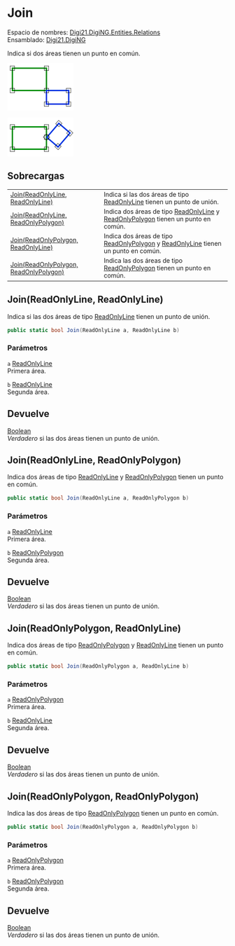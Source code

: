 # Join

Espacio de nombres: [Digi21.DigiNG.Entities.Relations](../../../)\
Ensamblado: [Digi21.DigiNG](../../../../)

Indica si dos áreas tienen un punto en común.

![Las dos áreas tienen un punto en común](../../../../../../../../../.gitbook/assets/areaunearea.png)

![Las dos áeras tienen un punto en común](../../../../../../../../../.gitbook/assets/areaunearea2.png)

## Sobrecargas

|                                                                                        |                                                                                                                                                                                                            |
| -------------------------------------------------------------------------------------- | ---------------------------------------------------------------------------------------------------------------------------------------------------------------------------------------------------------- |
| [Join(ReadOnlyLine, ReadOnlyLine)](join.md#join-readonlyline-readonlyline)             | Indica si las dos áreas de tipo [ReadOnlyLine](../../../../digi21.diging.entities/clases/readonlyline/) tienen un punto de unión.                                                                          |
| [Join(ReadOnlyLine, ReadOnlyPolygon)](join.md#join-readonlyline-readonlypolygon)       | Indica dos áreas de tipo [ReadOnlyLine](../../../../digi21.diging.entities/clases/readonlyline/) y [ReadOnlyPolygon](../../../../digi21.diging.entities/clases/readonlypolygon/) tienen un punto en común. |
| [Join(ReadOnlyPolygon, ReadOnlyLine)](join.md#join-readonlypolygon-readonlyline)       | Indica dos áreas de tipo [ReadOnlyPolygon](../../../../digi21.diging.entities/clases/readonlypolygon/) y [ReadOnlyLine](../../../../digi21.diging.entities/clases/readonlyline/) tienen un punto en común. |
| [Join(ReadOnlyPolygon, ReadOnlyPolygon)](join.md#join-readonlypolygon-readonlypolygon) | Indica las dos áreas de tipo [ReadOnlyPolygon](../../../../digi21.diging.entities/clases/readonlypolygon/) tienen un punto en común.                                                                       |

## Join(ReadOnlyLine, ReadOnlyLine)

Indica si las dos áreas de tipo [ReadOnlyLine](../../../../digi21.diging.entities/clases/readonlyline/) tienen un punto de unión.

```csharp
public static bool Join(ReadOnlyLine a, ReadOnlyLine b)
```

### Parámetros

`a` [ReadOnlyLine](../../../../digi21.diging.entities/clases/readonlyline/)\
Primera área.

`b` [ReadOnlyLine](../../../../digi21.diging.entities/clases/readonlyline/)\
Segunda área.

## Devuelve

[Boolean](https://docs.microsoft.com/en-us/dotnet/api/system.boolean?view=net-5.0)\
_Verdadero_ si las dos áreas tienen un punto de unión.

## Join(ReadOnlyLine, ReadOnlyPolygon)

Indica dos áreas de tipo [ReadOnlyLine](../../../../digi21.diging.entities/clases/readonlyline/) y [ReadOnlyPolygon](../../../../digi21.diging.entities/clases/readonlypolygon/) tienen un punto en común.

```csharp
public static bool Join(ReadOnlyLine a, ReadOnlyPolygon b)
```

### Parámetros

`a` [ReadOnlyLine](../../../../digi21.diging.entities/clases/readonlyline/)\
Primera área.

`b` [ReadOnlyPolygon](../../../../digi21.diging.entities/clases/readonlypolygon/)\
Segunda área.

## Devuelve

[Boolean](https://docs.microsoft.com/en-us/dotnet/api/system.boolean?view=net-5.0)\
_Verdadero_ si las dos áreas tienen un punto de unión.

## Join(ReadOnlyPolygon, ReadOnlyLine)

Indica dos áreas de tipo [ReadOnlyPolygon](../../../../digi21.diging.entities/clases/readonlypolygon/) y [ReadOnlyLine](../../../../digi21.diging.entities/clases/readonlyline/) tienen un punto en común.

```csharp
public static bool Join(ReadOnlyPolygon a, ReadOnlyLine b)
```

### Parámetros

`a` [ReadOnlyPolygon](../../../../digi21.diging.entities/clases/readonlypolygon/)\
Primera área.

`b` [ReadOnlyLine](../../../../digi21.diging.entities/clases/readonlyline/)\
Segunda área.

## Devuelve

[Boolean](https://docs.microsoft.com/en-us/dotnet/api/system.boolean?view=net-5.0)\
_Verdadero_ si las dos áreas tienen un punto de unión.

## Join(ReadOnlyPolygon, ReadOnlyPolygon)

Indica las dos áreas de tipo [ReadOnlyPolygon](../../../../digi21.diging.entities/clases/readonlypolygon/) tienen un punto en común.

```csharp
public static bool Join(ReadOnlyPolygon a, ReadOnlyPolygon b)
```

### Parámetros

`a` [ReadOnlyPolygon](../../../../digi21.diging.entities/clases/readonlypolygon/)\
Primera área.

`b` [ReadOnlyPolygon](../../../../digi21.diging.entities/clases/readonlypolygon/)\
Segunda área.

## Devuelve

[Boolean](https://docs.microsoft.com/en-us/dotnet/api/system.boolean?view=net-5.0)\
_Verdadero_ si las dos áreas tienen un punto de unión.



